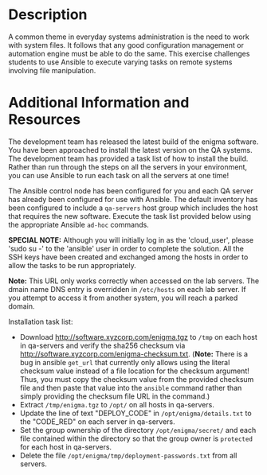 # Description
A common theme in everyday systems administration is the need to work with system files. It follows that any good configuration management or automation engine must be able to do the same. This exercise challenges students to use Ansible to execute varying tasks on remote systems involving file manipulation.

# Additional Information and Resources
The development team has released the latest build of the enigma software. You have been approached to install the latest version on the QA systems. The development team has provided a task list of how to install the build. Rather than run through the steps on all the servers in your environment, you can use Ansible to run each task on all the servers at one time!

The Ansible control node has been configured for you and each QA server has already been configured for use with Ansible. The default inventory has been configured to include a `qa-servers` host group which includes the host that requires the new software. Execute the task list provided below using the appropriate Ansible `ad-hoc` commands.

__SPECIAL NOTE:__ Although you will initially log in as the 'cloud_user', please 'sudo su -' to the 'ansible' user in order to complete the solution. All the SSH keys have been created and exchanged among the hosts in order to allow the tasks to be run appropriately.

__Note:__ This URL only works correctly when accessed on the lab servers. The dmain name DNS entry is overridden in `/etc/hosts` on each lab server. If you attempt to access it from another system, you will reach a parked domain.

Installation task list:

* Download http://software.xyzcorp.com/enigma.tgz to `/tmp` on each host in qa-servers and verify the sha256 checksum via http://software.xyzcorp.com/enigma-checksum.txt. (__Note:__ There is a bug in ansible `get_url` that currently only allows using the literal checksum value instead of a file location for the checksum argument! Thus, you must copy the checksum value from the provided checksum file and then paste that value into the `ansible` command rather than simply providing the checksum file URL in the command.)
* Extract `/tmp/enigma.tgz` to `/opt/` on all hosts in qa-servers.
* Update the line of text "DEPLOY_CODE" in `/opt/enigma/details.txt` to the "CODE_RED" on each server in qa-servers.
* Set the group ownership of the directory `/opt/enigma/secret/` and each file contained within the directory so that the group owner is `protected` for each host in qa-servers.
* Delete the file `/opt/enigma/tmp/deployment-passwords.txt` from all servers.
